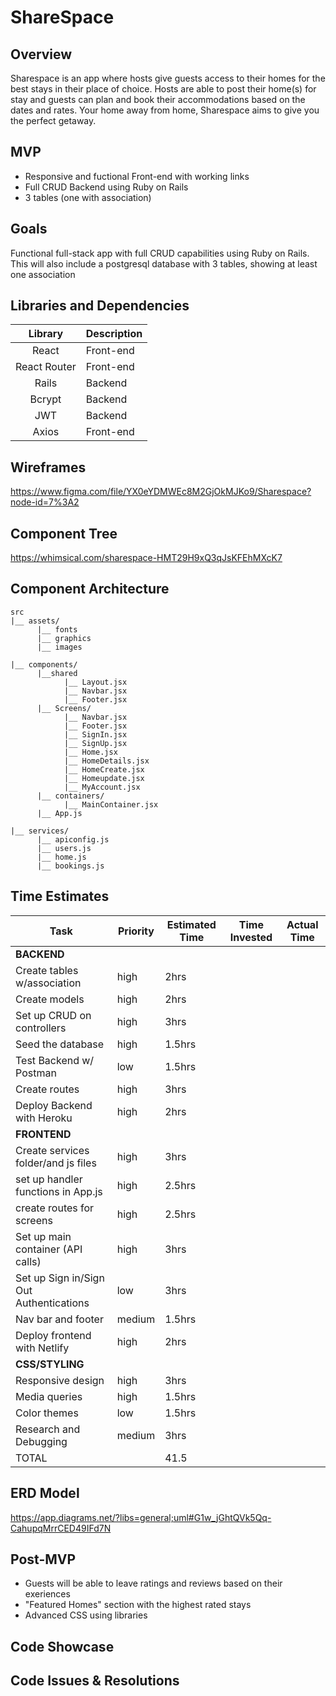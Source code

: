 # ShareSpace

## Overview

Sharespace is an app where hosts give guests access to their homes for the best stays in their place of choice. Hosts are able to post their home(s) for stay and guests can plan and book their accommodations based on the dates and rates. Your home away from home, Sharespace aims to give you the perfect getaway. 

## MVP

* Responsive and fuctional Front-end with working links
* Full CRUD Backend using Ruby on Rails 
* 3 tables (one with association)

## Goals

Functional full-stack app with full CRUD capabilities using Ruby on Rails. This will also include a  postgresql database with 3 tables, showing at least one association  

## Libraries and Dependencies

|     Library      | Description                                |
| :--------------: | :----------------------------------------- |
|      React       | Front-end                                 |
|     React Router      | Front-end                           
|     Rails     | Backend                                   |      
|     Bcrypt     | Backend                                 |
|     JWT       | Backend                                |
|     Axios     | Front-end                                 |


## Wireframes

https://www.figma.com/file/YX0eYDMWEc8M2GjOkMJKo9/Sharespace?node-id=7%3A2

## Component Tree

https://whimsical.com/sharespace-HMT29H9xQ3qJsKFEhMXcK7

## Component Architecture
```
src
|__ assets/
      |__ fonts
      |__ graphics
      |__ images
      
|__ components/
      |__shared
            |__ Layout.jsx
            |__ Navbar.jsx
            |__ Footer.jsx
      |__ Screens/
            |__ Navbar.jsx
            |__ Footer.jsx
            |__ SignIn.jsx
            |__ SignUp.jsx
            |__ Home.jsx
            |__ HomeDetails.jsx
            |__ HomeCreate.jsx
            |__ Homeupdate.jsx
            |__ MyAccount.jsx
      |__ containers/
            |__ MainContainer.jsx
      |__ App.js
      
|__ services/
      |__ apiconfig.js
      |__ users.js
      |__ home.js
      |__ bookings.js

```

## Time Estimates


| Task                                    | Priority | Estimated Time | Time Invested | Actual Time  |
|-----------------------------------------|----------|----------------|---------------|--------------|
| **BACKEND**                                 |          |                |               |              |
| Create tables w/association             | high      | 2hrs           |               |              |
| Create models                           | high     | 2hrs           |               |              |
| Set up CRUD on controllers              | high     | 3hrs           |               |              |
| Seed the database                       | high      | 1.5hrs         |               |              |
| Test Backend w/ Postman                 |  low       | 1.5hrs         |               |              |
| Create routes                           | high      | 3hrs           |               |              |
| Deploy Backend with Heroku              | high     | 2hrs           |               |              |
| **FRONTEND**                            |          |                |               |              |
| Create services folder/and js files     | high      | 3hrs           |               |              |
| set up handler functions in App.js      | high     | 2.5hrs         |               |              |
| create routes for screens               | high     | 2.5hrs         |               |              |
| Set up main container (API calls)       | high     | 3hrs           |               |              |
| Set up Sign in/Sign Out Authentications | low     | 3hrs           |               |              |
| Nav bar and footer                      | medium         | 1.5hrs         |               |              |
| Deploy frontend with Netlify            | high      | 2hrs           |               |              |
| **CSS/STYLING**                             |          |                |               |              |
| Responsive design                       | high     | 3hrs           |               |              |
| Media queries                           | high      | 1.5hrs         |               |              |
| Color themes                            |  low    | 1.5hrs         |               |              |
| Research and Debugging                  |  medium  | 3hrs         |               |              |
| TOTAL                                   |          | 41.5           |               |              |


## ERD Model

https://app.diagrams.net/?libs=general;uml#G1w_jGhtQVk5Qq-CahupqMrrCED49IFd7N

## Post-MVP
* Guests will be able to leave ratings and reviews based on their exeriences
* "Featured Homes" section with the highest rated stays 
* Advanced CSS using libraries



## Code Showcase


## Code Issues & Resolutions

